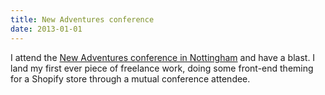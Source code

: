 ```yaml
---
title: New Adventures conference
date: 2013-01-01
---
```


I attend the [New Adventures conference in Nottingham](https://jegtnes.com/blog/a-love-letter-to-new-adventures/) and have a blast. I land my first ever piece of freelance work, doing some front-end theming for a Shopify store through a mutual conference attendee. 